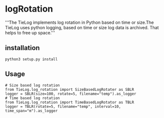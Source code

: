 # logRotation

'''The TieLog implements log rotation in Python based on time or size.The TieLog uses python logging, based on time or size log data is archived. That helps to free up space.'''	

## installation

```
python3 setup.py install
```

## Usage

```python3
# Size based log rotation
from TieLog.log_rotation import SizeBasedLogRotater as SBLR
logger = SBLR(size=100, rotate=5, filename="temp").as_logger
# Time based log rotation
from TieLog.log_rotation import TimeBasedLogRotator as TBLR
logger = TBLR(rotate=5, filename="temp", interval=10, time_span="m").as_logger

```
